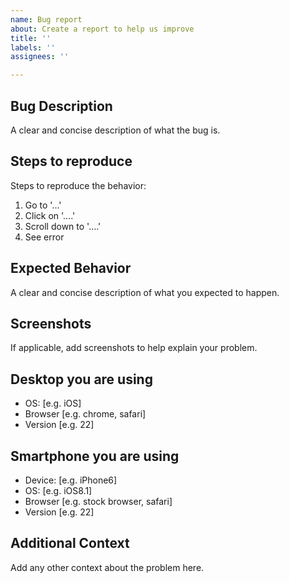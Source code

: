 ```yaml
---
name: Bug report
about: Create a report to help us improve
title: ''
labels: ''
assignees: ''

---
```


## Bug Description
A clear and concise description of what the bug is.

## Steps to reproduce
Steps to reproduce the behavior:
1. Go to '...'
2. Click on '....'
3. Scroll down to '....'
4. See error

## Expected Behavior
A clear and concise description of what you expected to happen.

## Screenshots
If applicable, add screenshots to help explain your problem.

## Desktop you are using
 - OS: [e.g. iOS]
 - Browser [e.g. chrome, safari]
 - Version [e.g. 22]

## Smartphone you are using
 - Device: [e.g. iPhone6]
 - OS: [e.g. iOS8.1]
 - Browser [e.g. stock browser, safari]
 - Version [e.g. 22]

## Additional Context
Add any other context about the problem here.
